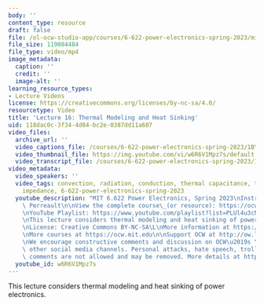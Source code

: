 ```yaml
---
body: ''
content_type: resource
draft: false
file: /ol-ocw-studio-app/courses/6-622-power-electronics-spring-2023/mit6_622s23_lecture_16_360p_16_9.mp4
file_size: 119084484
file_type: video/mp4
image_metadata:
  caption: ''
  credit: ''
  image-alt: ''
learning_resource_types:
- Lecture Videos
license: https://creativecommons.org/licenses/by-nc-sa/4.0/
resourcetype: Video
title: 'Lecture 16: Thermal Modeling and Heat Sinking'
uid: 118dac0c-3f34-4d84-bc2e-0387dd11a607
video_files:
  archive_url: ''
  video_captions_file: /courses/6-622-power-electronics-spring-2023/1BYB3SGJU-Oi1Vk910805d4bCCzBI3NWZ_transcript.webvtt
  video_thumbnail_file: https://img.youtube.com/vi/w6R6V1Mpz7s/default.jpg
  video_transcript_file: /courses/6-622-power-electronics-spring-2023/1BYB3SGJU-Oi1Vk910805d4bCCzBI3NWZ_transcript.pdf
video_metadata:
  video_speakers: ''
  video_tags: convection, radiation, conduction, thermal capacitance, transient thermal
    impedance, 6-622-power-electronics-spring-2023
  youtube_description: "MIT 6.622 Power Electronics, Spring 2023\nInstructor: David\
    \ Perreault\n\nView the complete course\_(or resource): https://ocw.mit.edu/courses/6-622-power-electronics-spring-2023/\L\
    \nYouTube Playlist: https://www.youtube.com/playlist?list=PLUl4u3cNGP62UTc77mJoubhDELSC8lfR0\n\
    \nThis lecture considers thermal modeling and heat sinking of power electronics.\n\
    \nLicense: Creative Commons BY-NC-SA\L\nMore information at https://ocw.mit.edu/terms\L\
    \nMore courses at https://ocw.mit.edu\n\nSupport OCW at http://ow.ly/a1If50zVRlQ\n\
    \nWe encourage constructive comments and discussion on OCW\u2019s YouTube and\
    \ other social media channels. Personal attacks, hate speech, trolling, and inappropriate\
    \ comments are not allowed and may be removed. More details at https://ocw.mit.edu/comments.\n"
  youtube_id: w6R6V1Mpz7s
---
```

This lecture considers thermal modeling and heat sinking of power electronics.